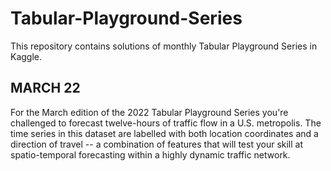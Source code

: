 # Tabular-Playground-Series
This repository contains solutions of monthly Tabular Playground Series in Kaggle.
## MARCH 22
For the March edition of the 2022 Tabular Playground Series you're 
challenged to forecast twelve-hours of traffic flow in a U.S. 
metropolis. The time series in this dataset are labelled with both 
location coordinates and a direction of travel -- a combination of 
features that will test your skill at spatio-temporal forecasting within a highly dynamic traffic network.

